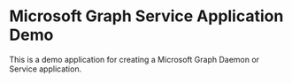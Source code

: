 # Microsoft Graph Service Application Demo
This is a demo application for creating a Microsoft Graph Daemon or Service application.
